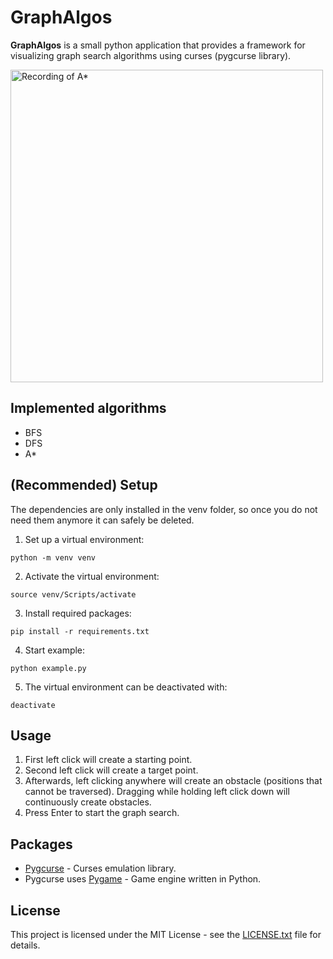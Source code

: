 # GraphAlgos
**GraphAlgos** is a small python application that provides a framework for visualizing graph search algorithms using curses (pygcurse library).

<img alt="Recording of A*" src="https://user-images.githubusercontent.com/9216979/60671655-e01dfc80-9e73-11e9-8be7-7ac5507aef8d.gif" width="500">

## Implemented algorithms
* BFS
* DFS
* A*

## (Recommended) Setup
The dependencies are only installed in the venv folder, so once you do not need them anymore it can safely be deleted.

1. Set up a virtual environment:
```
python -m venv venv
```

2. Activate the virtual environment:
```
source venv/Scripts/activate
```

3. Install required packages:
```
pip install -r requirements.txt
```

4. Start example:
```
python example.py
```

5. The virtual environment can be deactivated with:
```
deactivate
```

## Usage
1. First left click will create a starting point.
2. Second left click will create a target point.
3. Afterwards, left clicking anywhere  will create an obstacle (positions that cannot be traversed).
Dragging while holding left click down will continuously create obstacles.
4. Press Enter to start the graph search.

## Packages
* [Pygcurse](http://inventwithpython.com/pygcurse/) - Curses emulation library.
* Pygcurse uses [Pygame](https://www.pygame.org) - Game engine written in Python.

## License
This project is licensed under the MIT License - see the [LICENSE.txt](LICENSE.txt) file for details.
